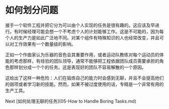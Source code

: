 # 如何划分问题

接手一个软件工程并把它分为可以由个人实现的任务是很有趣的。这应该及早进行。有时候经理可能会想一个不考虑个人的计划能够工作。这是不可能的，因为每个人的生产力是如此广泛地不同。对某个组件有特殊知识的人也经常改变，并且可以对工作效果有一个数量级的影响。

正如一个作曲家认为乐器的音色会其重要作用，或者运动队教练对每个运动员的体能的考虑那样，有经验的团队领导，通常不能够把工程依据团队成员需要承担的角色那样划分成一个个的任务。这是表现好的团队不容易解散的一个原因。

这给出了这样一种危险：人们在锻炼自己的能力时会感到无聊，并且不会提高他们的弱项或者学习新的技能。然而，如果不被过度使用的话，专精是一个非常有用的生产工具。

Next [如何处理无聊的任务](05-How to Handle Boring Tasks.md)
